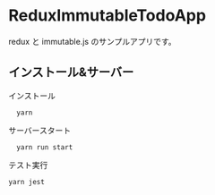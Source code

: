 # ReduxImmutableTodoApp
redux と immutable.js のサンプルアプリです。

## インストール&サーバー
インストール
```
  yarn
```

サーバースタート
``` 
  yarn run start
```
テスト実行
```
yarn jest 
```
